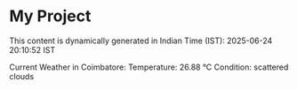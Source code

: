 # My Project

This content is dynamically generated in Indian Time (IST): 2025-06-24 20:10:52 IST


Current Weather in Coimbatore:
Temperature: 26.88 °C
Condition: scattered clouds
